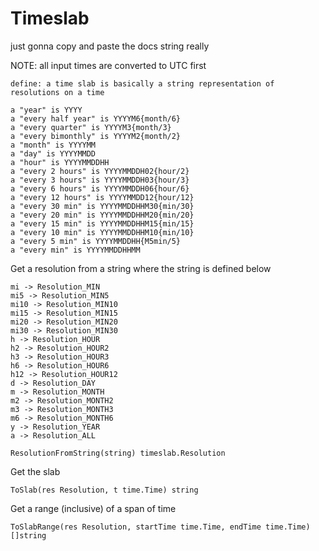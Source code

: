 # Timeslab

just gonna copy and paste the docs string really

NOTE: all input times are converted to UTC first


    define: a time slab is basically a string representation of resolutions on a time
    
    a "year" is YYYY
    a "every half year" is YYYYM6{month/6}
    a "every quarter" is YYYYM3{month/3}
    a "every bimonthly" is YYYYM2{month/2}
    a "month" is YYYYMM
    a "day" is YYYYMMDD
    a "hour" is YYYYMMDDHH
    a "every 2 hours" is YYYYMMDDH02{hour/2}
    a "every 3 hours" is YYYYMMDDH03{hour/3}
    a "every 6 hours" is YYYYMMDDH06{hour/6}
    a "every 12 hours" is YYYYMMDD12{hour/12}
    a "every 30 min" is YYYYMMDDHHM30{min/30}
    a "every 20 min" is YYYYMMDDHHM20{min/20}
    a "every 15 min" is YYYYMMDDHHM15{min/15}
    a "every 10 min" is YYYYMMDDHHM10{min/10}
    a "every 5 min" is YYYYMMDDHH{M5min/5}
    a "every min" is YYYYMMDDHHMM
   
   
Get a resolution from a string where the string is defined below

    mi -> Resolution_MIN
    mi5 -> Resolution_MIN5
    mi10 -> Resolution_MIN10
    mi15 -> Resolution_MIN15
    mi20 -> Resolution_MIN20
    mi30 -> Resolution_MIN30
    h -> Resolution_HOUR
    h2 -> Resolution_HOUR2
    h3 -> Resolution_HOUR3
    h6 -> Resolution_HOUR6
    h12 -> Resolution_HOUR12
    d -> Resolution_DAY
    m -> Resolution_MONTH
    m2 -> Resolution_MONTH2
    m3 -> Resolution_MONTH3
    m6 -> Resolution_MONTH6
    y -> Resolution_YEAR
    a -> Resolution_ALL

    ResolutionFromString(string) timeslab.Resolution
    

Get the slab

    ToSlab(res Resolution, t time.Time) string
    
Get a range (inclusive) of a span of time

    ToSlabRange(res Resolution, startTime time.Time, endTime time.Time) []string
    
 
    
    